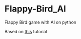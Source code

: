 # Flappy-Bird_AI
Flappy Bird game with AI on python

Based on [this](https://github.com/techwithtim/NEAT-Flappy-Bird) tutorial
